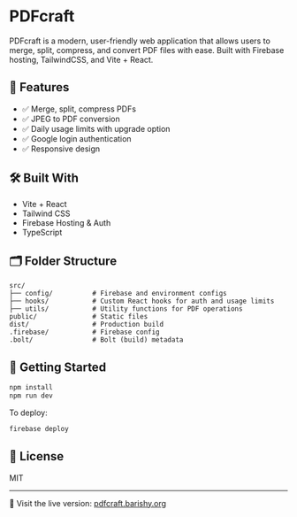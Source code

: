 # PDFcraft

PDFcraft is a modern, user-friendly web application that allows users to merge, split, compress, and convert PDF files with ease. Built with Firebase hosting, TailwindCSS, and Vite + React.

## 🌟 Features

- ✅ Merge, split, compress PDFs
- ✅ JPEG to PDF conversion
- ✅ Daily usage limits with upgrade option
- ✅ Google login authentication
- ✅ Responsive design

## 🛠️ Built With

- Vite + React
- Tailwind CSS
- Firebase Hosting & Auth
- TypeScript

## 🗂️ Folder Structure

```
src/
├── config/          # Firebase and environment configs
├── hooks/           # Custom React hooks for auth and usage limits
├── utils/           # Utility functions for PDF operations
public/              # Static files
dist/                # Production build
.firebase/           # Firebase config
.bolt/               # Bolt (build) metadata
```

## 🚀 Getting Started

```bash
npm install
npm run dev
```

To deploy:
```bash
firebase deploy
```

## 📄 License

MIT

---

🔗 Visit the live version: [pdfcraft.barishy.org](https://pdfcraft.barishy.org)
